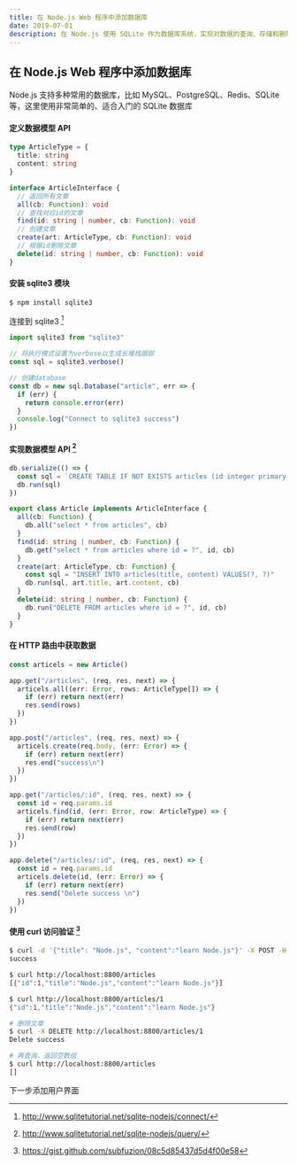 ```yaml
---
title: 在 Node.js Web 程序中添加数据库
date: 2019-07-01
description: 在 Node.js 使用 SQLite 作为数据库系统，实现对数据的查询、存储和删除
---
```



## 在 Node.js Web 程序中添加数据库



Node.js 支持多种常用的数据库，比如 MySQL、PostgreSQL、Redis、SQLite 等，这里使用非常简单的、适合入门的 SQLite 数据库




#### 定义数据模型 API

```typescript
type ArticleType = {
  title: string
  content: string
}

interface ArticleInterface {
  // 返回所有文章
  all(cb: Function): void
  // 查找对应id的文章
  find(id: string | number, cb: Function): void
  // 创建文章
  create(art: ArticleType, cb: Function): void
  // 根据id删除文章
  delete(id: string | number, cb: Function): void
}
```



#### 安装 sqlite3 模块

```bash
$ npm install sqlite3
```

连接到 sqlite3 [^1]

```typescript
import sqlite3 from "sqlite3"

// 将执行模式设置为verbose以生成长堆栈跟踪
const sql = sqlite3.verbose()

// 创建database
const db = new sql.Database("article", err => {
  if (err) {
    return console.error(err)
  }
  console.log("Connect to sqlite3 success")
})
```



#### 实现数据模型 API [^2]

```typescript
db.serialize(() => {
  const sql = `CREATE TABLE IF NOT EXISTS articles (id integer primary key, title text, content text)`
  db.run(sql)
})

export class Article implements ArticleInterface {
  all(cb: Function) {
    db.all("select * from articles", cb)
  }
  find(id: string | number, cb: Function) {
    db.get("select * from articles where id = ?", id, cb)
  }
  create(art: ArticleType, cb: Function) {
    const sql = "INSERT INTO articles(title, content) VALUES(?, ?)"
    db.run(sql, art.title, art.content, cb)
  }
  delete(id: string | number, cb: Function) {
    db.run("DELETE FROM articles where id = ?", id, cb)
  }
}
```




#### 在 HTTP 路由中获取数据

```typescript
const articels = new Article()

app.get("/articles", (req, res, next) => {
  articels.all((err: Error, rows: ArticleType[]) => {
    if (err) return next(err)
    res.send(rows)
  })
})

app.post("/articles", (req, res, next) => {
  articels.create(req.body, (err: Error) => {
    if (err) return next(err)
    res.end("success\n")
  })
})

app.get("/articles/:id", (req, res, next) => {
  const id = req.params.id
  articels.find(id, (err: Error, row: ArticleType) => {
    if (err) return next(err)
    res.send(row)
  })
})

app.delete("/articles/:id", (req, res, next) => {
  const id = req.params.id
  articels.delete(id, (err: Error) => {
    if (err) return next(err)
    res.send("Delete success \n")
  })
})
```



#### 使用 curl 访问验证 [^3]

```bash
$ curl -d '{"title": "Node.js", "content":"learn Node.js"}' -X POST -H "Content-Type: application/json" http://localhost:8800/articles
success

$ curl http://localhost:8800/articles
[{"id":1,"title":"Node.js","content":"learn Node.js"}]

$ curl http://localhost:8800/articles/1
{"id":1,"title":"Node.js","content":"learn Node.js"}

# 删除文章
$ curl -X DELETE http://localhost:8800/articles/1
Delete success

# 再查询，返回空数组
$ curl http://localhost:8800/articles
[]

```


下一步添加用户界面





[^1]: http://www.sqlitetutorial.net/sqlite-nodejs/connect/
[^2]: http://www.sqlitetutorial.net/sqlite-nodejs/query/
[^3]: https://gist.github.com/subfuzion/08c5d85437d5d4f00e58